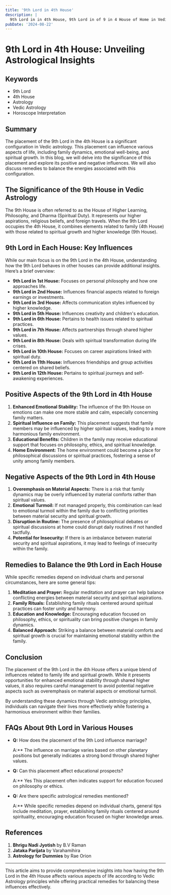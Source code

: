 ```yaml
---
title: '9th Lord in 4th House'
description: |
  9th Lord in in 4th House, 9th Lord in of 9 in 4 House of Home in Vedic astrology
pubDate: '2024-08-22'
---
```


# 9th Lord in 4th House: Unveiling Astrological Insights

## Keywords

- 9th Lord
- 4th House
- Astrology
- Vedic Astrology
- Horoscope Interpretation

## Summary

The placement of the 9th Lord in the 4th House is a significant configuration in Vedic astrology. This placement can influence various aspects of life, including family dynamics, emotional well-being, and spiritual growth. In this blog, we will delve into the significance of this placement and explore its positive and negative influences. We will also discuss remedies to balance the energies associated with this configuration.

## The Significance of the 9th House in Vedic Astrology

The 9th House is often referred to as the House of Higher Learning, Philosophy, and Dharma (Spiritual Duty). It represents our higher aspirations, religious beliefs, and foreign travels. When the 9th Lord occupies the 4th House, it combines elements related to family (4th House) with those related to spiritual growth and higher knowledge (9th House).

## 9th Lord in Each House: Key Influences

While our main focus is on the 9th Lord in the 4th House, understanding how the 9th Lord behaves in other houses can provide additional insights. Here’s a brief overview:

- **9th Lord in 1st House:** Focuses on personal philosophy and how one approaches life.
- **9th Lord in 2nd House:** Influences financial aspects related to foreign earnings or investments.
- **9th Lord in 3rd House:** Affects communication styles influenced by higher knowledge.
- **9th Lord in 5th House:** Influences creativity and children's education.
- **9th Lord in 6th House:** Pertains to health issues related to spiritual practices.
- **9th Lord in 7th House:** Affects partnerships through shared higher values.
- **9th Lord in 8th House:** Deals with spiritual transformation during life crises.
- **9th Lord in 10th House:** Focuses on career aspirations linked with spiritual duty.
- **9th Lord in 11th House:** Influences friendships and group activities centered on shared beliefs.
- **9th Lord in 12th House:** Pertains to spiritual journeys and self-awakening experiences.

## Positive Aspects of the 9th Lord in 4th House

1. **Enhanced Emotional Stability:** The influence of the 9th House on emotions can make one more stable and calm, especially concerning family matters.
2. **Spiritual Influence on Family:** This placement suggests that family members may be influenced by higher spiritual values, leading to a more harmonious family environment.
3. **Educational Benefits:** Children in the family may receive educational support that focuses on philosophy, ethics, and spiritual knowledge.
4. **Home Environment:** The home environment could become a place for philosophical discussions or spiritual practices, fostering a sense of unity among family members.

## Negative Aspects of the 9th Lord in 4th House

1. **Overemphasis on Material Aspects:** There is a risk that family dynamics may be overly influenced by material comforts rather than spiritual values.
2. **Emotional Turmoil:** If not managed properly, this combination can lead to emotional turmoil within the family due to conflicting priorities between material security and spiritual growth.
3. **Disruption in Routine:** The presence of philosophical debates or spiritual discussions at home could disrupt daily routines if not handled tactfully.
4. **Potential for Insecurity:** If there is an imbalance between material security and spiritual aspirations, it may lead to feelings of insecurity within the family.

## Remedies to Balance the 9th Lord in Each House

While specific remedies depend on individual charts and personal circumstances, here are some general tips:

1. **Meditation and Prayer:** Regular meditation and prayer can help balance conflicting energies between material security and spiritual aspirations.
2. **Family Rituals:** Establishing family rituals centered around spiritual practices can foster unity and harmony.
3. **Education and Knowledge:** Encouraging education focused on philosophy, ethics, or spirituality can bring positive changes in family dynamics.
4. **Balanced Approach:** Striking a balance between material comforts and spiritual growth is crucial for maintaining emotional stability within the family.

## Conclusion

The placement of the 9th Lord in the 4th House offers a unique blend of influences related to family life and spiritual growth. While it presents opportunities for enhanced emotional stability through shared higher values, it also requires careful management to avoid potential negative aspects such as overemphasis on material aspects or emotional turmoil.

By understanding these dynamics through Vedic astrology principles, individuals can navigate their lives more effectively while fostering a harmonious environment within their families.

## FAQs About 9th Lord in Various Houses

- **Q:** How does the placement of the 9th Lord influence marriage?
  
  A:** The influence on marriage varies based on other planetary positions but generally indicates a strong bond through shared higher values.

- **Q:** Can this placement affect educational prospects?

  A:** Yes This placement often indicates support for education focused on philosophy or ethics.

- **Q:** Are there specific astrological remedies mentioned?

  A:** While specific remedies depend on individual charts, general tips include meditation, prayer, establishing family rituals centered around spirituality, encouraging education focused on higher knowledge areas.

## References

1. **Bhrigu Nadi Jyotish** by B.V Raman
2. **Jataka Parijata** by Varahamihira
3. **Astrology for Dummies** by Rae Orion

---

This article aims to provide comprehensive insights into how having the 9th Lord in the 4th House affects various aspects of life according to Vedic Astrology principles while offering practical remedies for balancing these influences effectively.
